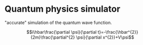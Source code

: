 # Quantum physics simulator
"accurate" simulation of the quantum wave function.

$$i\hbar\frac{\partial \psi}{\partial t}=-\frac{\hbar^{2}}{2m}\frac{\partial^{2} \psi}{\partial x^{2}}+V\psi$$

